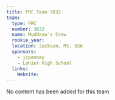 ```yaml
---
title: FRC Team 3832
team:
  type: FRC
  number: 3832
  name: Muddrew's Crew
  rookie_year: 
  location: Jackson, MS, USA
  sponsors:
    - jcpenney
    - Lanier High School
  links:
    Website: 
---
```

No content has been added for this team